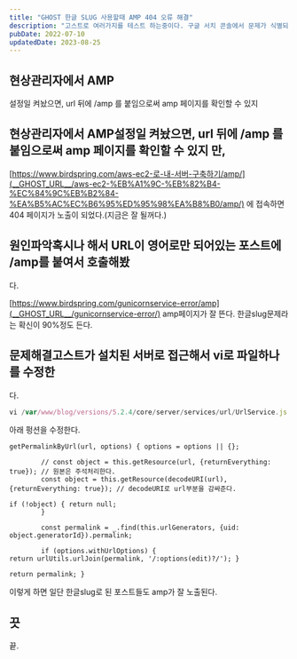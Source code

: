 ```yaml
---
title: "GHOST 한글 SLUG 사용할때 AMP 404 오류 해결"
description: "고스트로 여러가지를 테스트 하는중이다. 구글 서치 콘솔에서 문제가 식별되어서 고쳐본다."
pubDate: 2022-07-10
updatedDate: 2023-08-25
---
```


## 현상관리자에서 AMP

설정일 켜놨으면, url 뒤에 /amp 를 붙임으로써 amp 페이지를 확인할 수 있지
## 현상관리자에서 AMP설정일 켜놨으면, url 뒤에 /amp 를 붙임으로써 amp 페이지를 확인할 수 있지 만,

[https://www.birdspring.com/aws-ec2-로-내-서버-구축하기/amp/](__GHOST_URL__/aws-ec2-%EB%A1%9C-%EB%82%B4-%EC%84%9C%EB%B2%84-%EA%B5%AC%EC%B6%95%ED%95%98%EA%B8%B0/amp/)
에 접속하면 404 페이지가 노출이 되었다.(지금은 잘 될꺼다.)

## 원인파악혹시나 해서 URL이 영어로만 되어있는 포스트에 /amp를 붙여서 호출해봤

다.

[https://www.birdspring.com/gunicornservice-error/amp](__GHOST_URL__/gunicornservice-error/) amp페이지가 잘 뜬다.
한글slug문제라는 확신이 90%정도 든다.

## 문제해결고스트가 설치된 서버로 접근해서 vi로 파일하나를 수정한

다.

```javascript
vi /var/www/blog/versions/5.2.4/core/server/services/url/UrlService.js

```

아래 펑션을 수정한다.
```
getPermalinkByUrl(url, options) { options = options || {};

		// const object = this.getResource(url, {returnEverything: true}); // 원본은 주석처리한다.
        const object = this.getResource(decodeURI(url), {returnEverything: true}); // decodeURI로 url부분을 감싸준다.

if (!object) { return null;
        }

        const permalink = _.find(this.urlGenerators, {uid: object.generatorId}).permalink;

        if (options.withUrlOptions) {
return urlUtils.urlJoin(permalink, '/:options(edit)?/'); }

return permalink; }

```

이렇게 하면 일단 한글slug로 된 포스트들도 amp가 잘 노출된다.

## 끗

끝.
